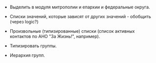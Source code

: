 * Выделить в модуля митрополии и епархии и федеральные округа. 

* Списки значений, которые зависят от других значений - обобщить (через logic?)

* Произвольные (типизированные) списки (список активных контактов по АНО "За Жизнь!", например).

* Типизировать группы. 

* Иерархия групп.
